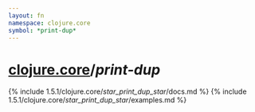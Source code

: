 ```yaml
---
layout: fn
namespace: clojure.core
symbol: *print-dup*
---
```


# [clojure.core](../)/*print-dup*

{% include 1.5.1/clojure.core/_star_print_dup_star_/docs.md %}
{% include 1.5.1/clojure.core/_star_print_dup_star_/examples.md %}

